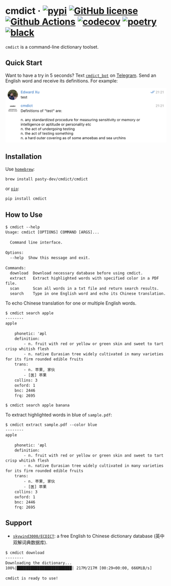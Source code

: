 # cmdict &middot; [![pypi](https://badge.fury.io/py/cmdict.svg)](https://pypi.org/project/cmdict/) [![GitHub license](https://img.shields.io/badge/license-MIT-blue.svg)](https://github.com/zequnyu/cmdict/blob/master/LICENSE) [![Github Actions](https://github.com/zequnyu/cmdict/workflows/cmdict/badge.svg)](https://github.com/zequnyu/cmdict/actions) [![codecov](https://codecov.io/gh/zequnyu/cmdict/branch/master/graph/badge.svg)](https://codecov.io/gh/zequnyu/cmdict) [![poetry](https://img.shields.io/badge/PyPM-poetry-5975aa)](https://python-poetry.org) [![black](https://img.shields.io/badge/code%20style-black-000000.svg)](https://github.com/psf/black)

`cmdict` is a command-line dictionary toolset.

## Quick Start

Want to have a try in 5 seconds? Text [`cmdict_bot`](https://t.me/cmdict_bot) on [Telegram](https://telegram.org/). Send an English word and receive its definitions. For example:

<img width="600" src="img/light-demo.png">

## Installation

Use [`homebrew`](https://brew.sh/):

```sh
brew install pasty-dev/cmdict/cmdict
```

or [`pip`](https://pypi.org/project/cmdict/):

```sh
pip install cmdict
```

## How to Use

```console
$ cmdict --help
Usage: cmdict [OPTIONS] COMMAND [ARGS]...

  Command line interface.

Options:
  --help  Show this message and exit.

Commands:
  download  Download necessary database before using cmdict.
  extract   Extract highlighted words with specified color in a PDF file.
  scan      Scan all words in a txt file and return search results.
  search    Type in one English word and echo its Chinese translation.
```

To echo Chinese translation for one or multiple English words.

```console
$ cmdict search apple
--------
apple

    phonetic: 'æpl
    definition:
        - n. fruit with red or yellow or green skin and sweet to tart crisp whitish flesh
        - n. native Eurasian tree widely cultivated in many varieties for its firm rounded edible fruits
    trans:
        - n. 苹果, 家伙
        - [医] 苹果
    collins: 3
    oxford: 1
    bnc: 2446
    frq: 2695
```

```console
$ cmdict search apple banana
```

To extract highlighted words in blue of `sample.pdf`:

```console
$ cmdict extract sample.pdf --color blue
--------
apple

    phonetic: 'æpl
    definition:
        - n. fruit with red or yellow or green skin and sweet to tart crisp whitish flesh
        - n. native Eurasian tree widely cultivated in many varieties for its firm rounded edible fruits
    trans:
        - n. 苹果, 家伙
        - [医] 苹果
    collins: 3
    oxford: 1
    bnc: 2446
    frq: 2695
```

## Support

- [`skywind3000/ECDICT`](https://github.com/skywind3000/ECDICT/releases): a free English to Chinese dictionary database (英中双解词典数据库).

```console
$ cmdict download
--------
Downloading the dictionary...
100%|████████████████████████| 217M/217M [00:29<00:00, 666MiB/s]

cmdict is ready to use!
```
